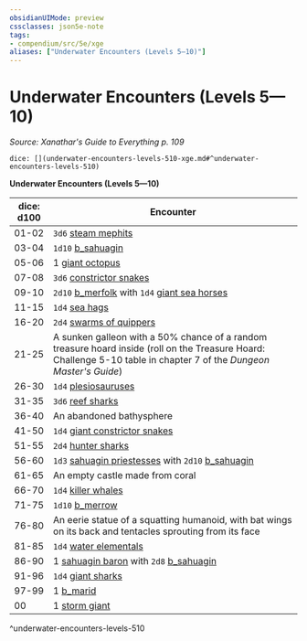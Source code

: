 ```yaml
---
obsidianUIMode: preview
cssclasses: json5e-note
tags:
- compendium/src/5e/xge
aliases: ["Underwater Encounters (Levels 5—10)"]
---
```

# Underwater Encounters (Levels 5—10)
*Source: Xanathar's Guide to Everything p. 109* 

`dice: [](underwater-encounters-levels-510-xge.md#^underwater-encounters-levels-510)`

**Underwater Encounters (Levels 5—10)**

| dice: d100 | Encounter |
|------------|-----------|
| 01-02 | `3d6` [steam mephits](b_steam-mephit.md) |
| 03-04 | `1d10` [b_sahuagin](b_sahuagin.md) |
| 05-06 | 1 [giant octopus](b_giant-octopus.md) |
| 07-08 | `3d6` [constrictor snakes](b_constrictor-snake.md) |
| 09-10 | `2d10` [b_merfolk](b_merfolk.md) with `1d4` [giant sea horses](b_giant-sea-horse.md) |
| 11-15 | `1d4` [sea hags](2.%20GM%20Tools/5eTools%20Compendium%20&%20Rules/z_compendium/bestiary/fey/b_sea-hag.md) |
| 16-20 | `2d4` [swarms of quippers](b_swarm-of-quippers.md) |
| 21-25 | A sunken galleon with a 50% chance of a random treasure hoard inside (roll on the Treasure Hoard: Challenge 5-10 table in chapter 7 of the *Dungeon Master's Guide*) |
| 26-30 | `1d4` [plesiosauruses](b_plesiosaurus.md) |
| 31-35 | `3d6` [reef sharks](b_reef-shark.md) |
| 36-40 | An abandoned bathysphere |
| 41-50 | `1d4` [giant constrictor snakes](b_giant-constrictor-snake.md) |
| 51-55 | `2d4` [hunter sharks](b_hunter-shark.md) |
| 56-60 | `1d3` [sahuagin priestesses](b_sahuagin-priestess.md) with `2d10` [b_sahuagin](b_sahuagin.md) |
| 61-65 | An empty castle made from coral |
| 66-70 | `1d4` [killer whales](b_killer-whale.md) |
| 71-75 | `1d10` [b_merrow](b_merrow.md) |
| 76-80 | An eerie statue of a squatting humanoid, with bat wings on its back and tentacles sprouting from its face |
| 81-85 | `1d4` [water elementals](b_water-elemental.md) |
| 86-90 | 1 [sahuagin baron](b_sahuagin-baron.md) with `2d8` [b_sahuagin](b_sahuagin.md) |
| 91-96 | `1d4` [giant sharks](b_giant-shark.md) |
| 97-99 | 1 [b_marid](b_marid.md) |
| 00 | 1 [storm giant](b_storm-giant.md) |
^underwater-encounters-levels-510